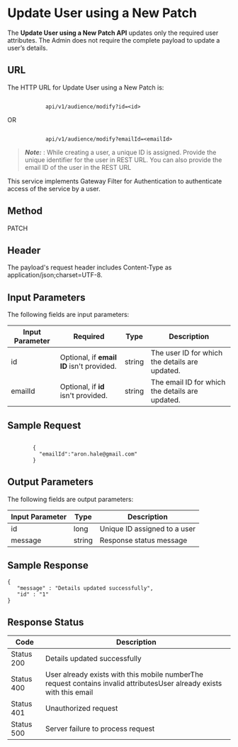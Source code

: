                            


Update User using a New Patch
=============================

The **Update User using a New Patch API** updates only the required user attributes. The Admin does not require the complete payload to update a user’s details.

URL
---

The HTTP URL for Update User using a New Patch is:

```

            api/v1/audience/modify?id=<id>
```

OR

```

            api/v1/audience/modify?emailId=<emailId>
```

> **_Note:_** <id>: While creating a user, a unique ID is assigned. Provide the unique identifier for the user in REST URL. You can also provide the email ID of the user in the REST URL

This service implements Gateway Filter for Authentication to authenticate access of the service by a user.

Method
------

PATCH

Header
------

The payload's request header includes Content-Type as application/json;charset=UTF-8.

Input Parameters
----------------

The following fields are input parameters:

  
| Input Parameter | Required | Type | Description |
| --- | --- | --- | --- |
| id | Optional, if **email ID** isn't provided. | string | The user ID for which the details are updated. |
| emailId | Optional, if **id** isn't provided. | string | The email ID for which the details are updated. |

Sample Request
--------------

```

		{
          "emailId":"aron.hale@gmail.com"
		} 

```

Output Parameters
-----------------

The following fields are output parameters:

  
| Input Parameter | Type | Description |
| --- | --- | --- |
| id | long | Unique ID assigned to a user |
| message | string | Response status message |

Sample Response
---------------

```
{
   "message" : "Details updated successfully",
   "id" : "1"
}
```

Response Status
---------------

  
| Code | Description |
| --- | --- |
| Status 200 | Details updated successfully |
| Status 400 | User already exists with this mobile numberThe request contains invalid attributesUser already exists with this email |
| Status 401 | Unauthorized request |
| Status 500 | Server failure to process request |
